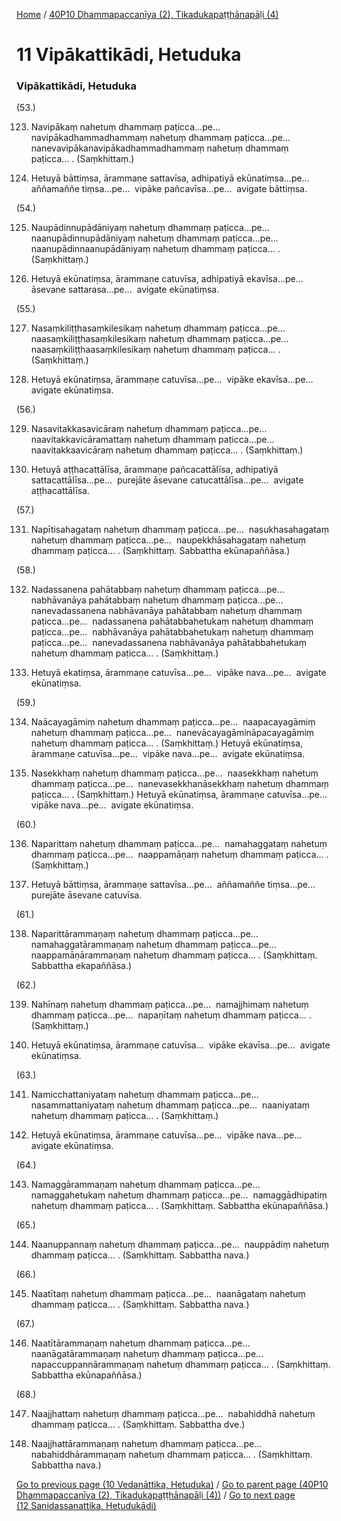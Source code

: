 
[Home](/) / [40P10 Dhammapaccanīya (2), Tikadukapaṭṭhānapāḷi (4)](../40P10.md)

# 11 Vipākattikādi, Hetuduka

### Vipākattikādi, Hetuduka

(53.)

123. Navipākaṃ nahetuṃ dhammaṃ paṭicca…pe…  navipākadhammadhammaṃ nahetuṃ dhammaṃ paṭicca…pe…  nanevavipākanavipākadhammadhammaṃ nahetuṃ dhammaṃ paṭicca… . (Saṃkhittaṃ.)

124. Hetuyā bāttiṃsa, ārammaṇe sattavīsa, adhipatiyā ekūnatiṃsa…pe…  aññamaññe tiṃsa…pe…  vipāke pañcavīsa…pe…  avigate bāttiṃsa.

(54.)

125. Naupādinnupādāniyaṃ nahetuṃ dhammaṃ paṭicca…pe…  naanupādinnupādāniyaṃ nahetuṃ dhammaṃ paṭicca…pe…  naanupādinnaanupādāniyaṃ nahetuṃ dhammaṃ paṭicca… . (Saṃkhittaṃ.)

126. Hetuyā ekūnatiṃsa, ārammaṇe catuvīsa, adhipatiyā ekavīsa…pe…  āsevane sattarasa…pe…  avigate ekūnatiṃsa.

(55.)

127. Nasaṃkiliṭṭhasaṃkilesikaṃ nahetuṃ dhammaṃ paṭicca…pe…  naasaṃkiliṭṭhasaṃkilesikaṃ nahetuṃ dhammaṃ paṭicca…pe…  naasaṃkiliṭṭhaasaṃkilesikaṃ nahetuṃ dhammaṃ paṭicca… . (Saṃkhittaṃ.)

128. Hetuyā ekūnatiṃsa, ārammaṇe catuvīsa…pe…  vipāke ekavīsa…pe…  avigate ekūnatiṃsa.

(56.)

129. Nasavitakkasavicāraṃ nahetuṃ dhammaṃ paṭicca…pe…  naavitakkavicāramattaṃ nahetuṃ dhammaṃ paṭicca…pe…  naavitakkaavicāraṃ nahetuṃ dhammaṃ paṭicca… . (Saṃkhittaṃ.)

130. Hetuyā aṭṭhacattālīsa, ārammaṇe pañcacattālīsa, adhipatiyā sattacattālīsa…pe…  purejāte āsevane catucattālīsa…pe…  avigate aṭṭhacattālīsa.

(57.)

131. Napītisahagataṃ nahetuṃ dhammaṃ paṭicca…pe…  nasukhasahagataṃ nahetuṃ dhammaṃ paṭicca…pe…  naupekkhāsahagataṃ nahetuṃ dhammaṃ paṭicca… . (Saṃkhittaṃ. Sabbattha ekūnapaññāsa.)

(58.)

132. Nadassanena pahātabbaṃ nahetuṃ dhammaṃ paṭicca…pe…  nabhāvanāya pahātabbaṃ nahetuṃ dhammaṃ paṭicca…pe…  nanevadassanena nabhāvanāya pahātabbaṃ nahetuṃ dhammaṃ paṭicca…pe…  nadassanena pahātabbahetukaṃ nahetuṃ dhammaṃ paṭicca…pe…  nabhāvanāya pahātabbahetukaṃ nahetuṃ dhammaṃ paṭicca…pe…  nanevadassanena nabhāvanāya pahātabbahetukaṃ nahetuṃ dhammaṃ paṭicca… . (Saṃkhittaṃ.)

133. Hetuyā ekatiṃsa, ārammaṇe catuvīsa…pe…  vipāke nava…pe…  avigate ekūnatiṃsa.

(59.)

134. Naācayagāmiṃ nahetuṃ dhammaṃ paṭicca…pe…  naapacayagāmiṃ nahetuṃ dhammaṃ paṭicca…pe…  nanevācayagāmināpacayagāmiṃ nahetuṃ dhammaṃ paṭicca… . (Saṃkhittaṃ.) Hetuyā ekūnatiṃsa, ārammaṇe catuvīsa…pe…  vipāke nava…pe…  avigate ekūnatiṃsa.

135. Nasekkhaṃ nahetuṃ dhammaṃ paṭicca…pe…  naasekkhaṃ nahetuṃ dhammaṃ paṭicca…pe…  nanevasekkhanāsekkhaṃ nahetuṃ dhammaṃ paṭicca… . (Saṃkhittaṃ.) Hetuyā ekūnatiṃsa, ārammaṇe catuvīsa…pe…  vipāke nava…pe…  avigate ekūnatiṃsa.

(60.)

136. Naparittaṃ nahetuṃ dhammaṃ paṭicca…pe…  namahaggataṃ nahetuṃ dhammaṃ paṭicca…pe…  naappamāṇaṃ nahetuṃ dhammaṃ paṭicca… . (Saṃkhittaṃ.)

137. Hetuyā bāttiṃsa, ārammaṇe sattavīsa…pe…  aññamaññe tiṃsa…pe…  purejāte āsevane catuvīsa.

(61.)

138. Naparittārammaṇaṃ nahetuṃ dhammaṃ paṭicca…pe…  namahaggatārammaṇaṃ nahetuṃ dhammaṃ paṭicca…pe…  naappamāṇārammaṇaṃ nahetuṃ dhammaṃ paṭicca… . (Saṃkhittaṃ. Sabbattha ekapaññāsa.)

(62.)

139. Nahīnaṃ nahetuṃ dhammaṃ paṭicca…pe…  namajjhimaṃ nahetuṃ dhammaṃ paṭicca…pe…  napaṇītaṃ nahetuṃ dhammaṃ paṭicca… . (Saṃkhittaṃ.)

140. Hetuyā ekūnatiṃsa, ārammaṇe catuvīsa…  vipāke ekavīsa…pe…  avigate ekūnatiṃsa.

(63.)

141. Namicchattaniyataṃ nahetuṃ dhammaṃ paṭicca…pe…  nasammattaniyataṃ nahetuṃ dhammaṃ paṭicca…pe…  naaniyataṃ nahetuṃ dhammaṃ paṭicca… . (Saṃkhittaṃ.)

142. Hetuyā ekūnatiṃsa, ārammaṇe catuvīsa…pe…  vipāke nava…pe…  avigate ekūnatiṃsa.

(64.)

143. Namaggārammaṇaṃ nahetuṃ dhammaṃ paṭicca…pe…  namaggahetukaṃ nahetuṃ dhammaṃ paṭicca…pe…  namaggādhipatiṃ nahetuṃ dhammaṃ paṭicca… . (Saṃkhittaṃ. Sabbattha ekūnapaññāsa.)

(65.)

144. Naanuppannaṃ nahetuṃ dhammaṃ paṭicca…pe…  nauppādiṃ nahetuṃ dhammaṃ paṭicca… . (Saṃkhittaṃ. Sabbattha nava.)

(66.)

145. Naatītaṃ nahetuṃ dhammaṃ paṭicca…pe…  naanāgataṃ nahetuṃ dhammaṃ paṭicca… . (Saṃkhittaṃ. Sabbattha nava.)

(67.)

146. Naatītārammaṇaṃ nahetuṃ dhammaṃ paṭicca…pe…  naanāgatārammaṇaṃ nahetuṃ dhammaṃ paṭicca…pe…  napaccuppannārammaṇaṃ nahetuṃ dhammaṃ paṭicca… . (Saṃkhittaṃ. Sabbattha ekūnapaññāsa.)

(68.)

147. Naajjhattaṃ nahetuṃ dhammaṃ paṭicca…pe…  nabahiddhā nahetuṃ dhammaṃ paṭicca… . (Saṃkhittaṃ. Sabbattha dve.)

148. Naajjhattārammaṇaṃ nahetuṃ dhammaṃ paṭicca…pe…  nabahiddhārammaṇaṃ nahetuṃ dhammaṃ paṭicca… . (Saṃkhittaṃ. Sabbattha nava.)

[Go to previous page (10 Vedanāttika, Hetuduka)](10.md) / [Go to parent page (40P10 Dhammapaccanīya (2), Tikadukapaṭṭhānapāḷi (4))](0.md) / [Go to next page (12 Sanidassanattika, Hetudukādi)](12.md)


